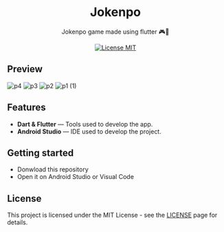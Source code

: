 <h1 align="center">
<br>
Jokenpo
</h1>

<p align="center">Jokenpo game made using flutter 🎮📱</p>

<p align="center">
  <a href="https://opensource.org/licenses/MIT">
    <img src="https://img.shields.io/badge/License-MIT-blue.svg" alt="License MIT">
  </a>
 <br>
</p>


## Preview
![p4](https://user-images.githubusercontent.com/65514572/103102310-2a5fe400-45fa-11eb-9b6a-e58146ecefd5.jpg) ![p3](https://user-images.githubusercontent.com/65514572/103102321-3055c500-45fa-11eb-9f21-b9082f1ab569.jpg) ![p2](https://user-images.githubusercontent.com/65514572/103102324-35b30f80-45fa-11eb-8e7f-c09a4339f48f.jpg) ![p1 (1)](https://user-images.githubusercontent.com/65514572/103102341-42cffe80-45fa-11eb-9083-17f33f590393.jpg)





## Features
[//]: # (Add the features of your project here:)

- **Dart & Flutter** — Tools used to develop the app.
- **Android Studio** — IDE used to develop the project.


## Getting started

- Donwload this repository
- Open it on Android Studio or Visual Code 


## License

This project is licensed under the MIT License - see the [LICENSE](https://opensource.org/licenses/MIT) page for details.
